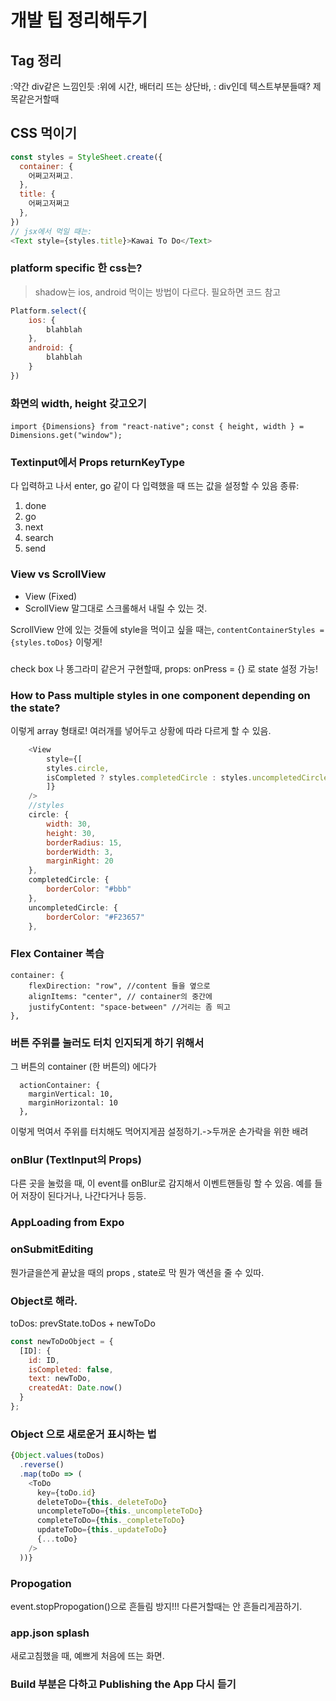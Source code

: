 # 개발 팁 정리해두기

## Tag 정리
<View> :약간 div같은 느낌인듯
<StatusBar>:위에 시간, 배터리 뜨는 상단바,
<Text>: div인데 텍스트부분들때? 제목같은거할때

## CSS 먹이기
```javascript
const styles = StyleSheet.create({
  container: {
    어쩌고저쩌고.
  },
  title: {
    어쩌고저쩌고
  },
})
// jsx에서 먹일 때는:
<Text style={styles.title}>Kawai To Do</Text>
```
### platform specific 한 css는?
> shadow는 ios, android 먹이는 방법이 다르다. 필요하면 코드 참고

```javascript
Platform.select({
    ios: {
        blahblah
    },
    android: {
        blahblah
    }
})
```
### 화면의 width, height 갖고오기
`import {Dimensions} from "react-native";`
`const { height, width } = Dimensions.get("window");`

### Textinput에서 Props returnKeyType
다 입력하고 나서 enter, go 같이 다 입력했을 때 뜨는 값을 설정할 수 있음 
종류:
1. done
2. go
3. next
4. search
5. send

### View vs ScrollView
- View (Fixed)
- ScrollView 말그대로 스크롤해서 내릴 수 있는 것. 

ScrollView 안에 있는 것들에 style을 먹이고 싶을 때는, 
`contentContainerStyles = {styles.toDos}` 이렇게!

### <TouchableOpacity>

check box 나 똥그라미 같은거 구현할때,
props: onPress = {} 로 state 설정 가능!

### How to Pass multiple styles in one component depending on the state?
이렇게 array 형태로! 여러개를 넣어두고 상황에 따라 다르게 할 수 있음. 
```javascript
    <View
        style={[
        styles.circle,
        isCompleted ? styles.completedCircle : styles.uncompletedCircle
        ]}
    />
    //styles
    circle: {
        width: 30,
        height: 30,
        borderRadius: 15,
        borderWidth: 3,
        marginRight: 20
    },
    completedCircle: {
        borderColor: "#bbb"
    },
    uncompletedCircle: {
        borderColor: "#F23657"
    },
```
### Flex Container 복습
```
container: {
    flexDirection: "row", //content 들을 옆으로
    alignItems: "center", // container의 중간에
    justifyContent: "space-between" //거리는 좀 띄고
},
```

### 버튼 주위를 눌러도 터치 인지되게 하기 위해서 
그 버튼의 container (한 버튼의) 에다가 
```
  actionContainer: {
    marginVertical: 10,
    marginHorizontal: 10
  },
```
이렇게 먹여서 주위를 터치해도 먹어지게끔 설정하기.->두꺼운 손가락을 위한 배려

### onBlur (TextInput의 Props)

다른 곳을 눌렀을 때, 이 event를 onBlur로 감지해서 이벤트핸들링 할 수 있음. 예를 들어
저장이 된다거나, 나간다거나 등등.

### AppLoading from Expo 

### onSubmitEditing 
뭔가글을쓴게 끝났을 때의 props , state로 막 뭔가 액션을 줄 수 있따. 

### Object로 해라. 
toDos: prevState.toDos + newToDo 
```javascript
const newToDoObject = {
  [ID]: {
    id: ID,
    isCompleted: false,
    text: newToDo,
    createdAt: Date.now()
  }
};
```

### Object 으로 새로운거 표시하는 법
```javascript
{Object.values(toDos)
  .reverse()
  .map(toDo => (
    <ToDo
      key={toDo.id}
      deleteToDo={this._deleteToDo}
      uncompleteToDo={this._uncompleteToDo}
      completeToDo={this._completeToDo}
      updateToDo={this._updateToDo}
      {...toDo}
    />
  ))}
```

### Propogation
event.stopPropogation()으로 흔들림 방지!!! 다른거할때는 
안 흔들리게끔하기.
### app.json splash
새로고침했을 때, 예쁘게 처음에 뜨는 화면. 

### Build 부분은 다하고 Publishing the App 다시 듣기